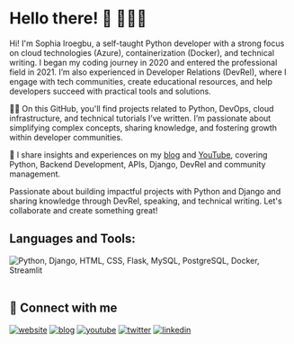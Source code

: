 
# Hello there! 👋 👩🏽‍💻


Hi! I'm Sophia Iroegbu, a self-taught Python developer with a strong focus on cloud technologies (Azure), containerization (Docker), and technical writing. I began my coding journey in 2020 and entered the professional field in 2021. I’m also experienced in Developer Relations (DevRel), where I engage with tech communities, create educational resources, and help developers succeed with practical tools and solutions.

👩‍💻 On this GitHub, you'll find projects related to Python, DevOps, cloud infrastructure, and technical tutorials I’ve written. I’m passionate about simplifying complex concepts, sharing knowledge, and fostering growth within developer communities.


💬 I share insights and experiences on my [blog](http://sophyia.me/) and [YouTube](https://www.youtube.com/@sophyiairoegbu), covering Python, Backend Development, APIs, Django, DevRel and community management. 

Passionate about building impactful projects with Python and Django and sharing knowledge through DevRel, speaking, and technical writing. Let's collaborate and create something great!

  
## Languages and Tools:
 <img src="https://skillicons.dev/icons?i=python,django,html,css,flask,mysql,postgresql,vscode,pycharm,git,docker,streamlit" title="Python, Django, HTML, CSS, Flask, MySQL, PostgreSQL, Docker, Streamlit" alt="Python, Django, HTML, CSS, Flask, MySQL, PostgreSQL, Docker, Streamlit" /> <br /><br />
 

## 🔗 Connect with me
[![website](https://img.shields.io/badge/web-A21432?style=for-the-badge&logo=globe&logoColor=white)](https://sophia-iroegbu.vercel.app/)
[![blog](https://img.shields.io/badge/blog-A21432?style=for-the-badge&logo=globe&logoColor=white)](https://sophyia.me)
[![youtube](https://img.shields.io/badge/youtube-FF0000?style=for-the-badge&logo=youtube&logoColor=white)](https://youtube.com/@sophyairoegbu)
[![twitter](https://img.shields.io/badge/Twitter-1DA1F2?style=for-the-badge&logo=twitter&logoColor=white)](https://www.x.com/sophiairoegbu_)
[![linkedin](https://img.shields.io/badge/LinkedIn-0077B5?style=for-the-badge&logo=linkedin&logoColor=white)](https://www.linkedin.com/in/sophia-iroegbu/)
  

  
